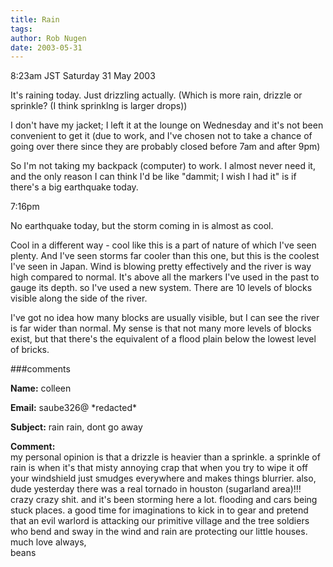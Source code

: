 ```yaml
---
title: Rain
tags: 
author: Rob Nugen
date: 2003-05-31
---
```


<p class=date>8:23am JST Saturday 31 May 2003</p>

<p>It's raining today.  Just drizzling actually.  (Which is more rain,
drizzle or sprinkle? (I think sprinklng is larger drops))</p>

<p>I don't have my jacket; I left it at the lounge on Wednesday and
it's not been convenient to get it (due to work, and I've chosen not
to take a chance of going over there since they are probably closed
before 7am and after 9pm)</p>

<p>So I'm not taking my backpack (computer) to work.  I almost never
need it, and the only reason I can think I'd be like "dammit; I wish I
had it" is if there's a big earthquake today.</p>

<p class=date>7:16pm</p>

<p>No earthquake today, but the storm coming in is almost as cool.</p>

<p>Cool in a different way - cool like this is a part of nature of
which I've seen plenty.  And I've seen storms far cooler than this
one, but this is the coolest I've seen in Japan.  Wind is blowing
pretty effectively and the river is way high compared to normal.  It's
above all the markers I've used in the past to gauge its depth.  so
I've used a new system.  There are 10 levels of blocks visible along
the side of the river.</p>

<p>I've got no idea how many blocks are usually visible, but I can see
the river is far wider than normal.  My sense is that not many more
levels of blocks exist, but that there's the equivalent of a flood
plain below the lowest level of bricks.</p>

###comments

<p><b>Name:</b> colleen

<p><b>Email:</b> saube326@ *redacted*

<p><b>Subject:</b> rain rain, dont go away

<p><b>Comment:</b>
<br>my personal opinion is that a drizzle is heavier than a sprinkle. a sprinkle of rain is when it's that misty annoying crap that when you try to wipe it off your windshield just smudges everywhere and makes things blurrier. also, dude yesterday there was a real tornado in houston (sugarland area)!!! crazy crazy shit. and it's been storming here a lot. flooding and cars being stuck places. a good time for imaginations to kick in to gear and pretend that an evil warlord is attacking our primitive village and the tree soldiers who bend and sway in the wind and rain are protecting our little houses.<br>
much love always,<br>
beans

